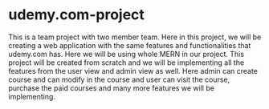 # udemy.com-project
This is a team project with two member team. Here in this project, we will be creating a web application with the same features and functionalities that udemy.com has. Here we will be using whole MERN in our project. This project will be created from scratch and we will be implementing all the features from the user view and admin view as well. Here admin can create course and can modify in the course and user can visit the course, purchase the paid courses and many more features we will be implementing.
